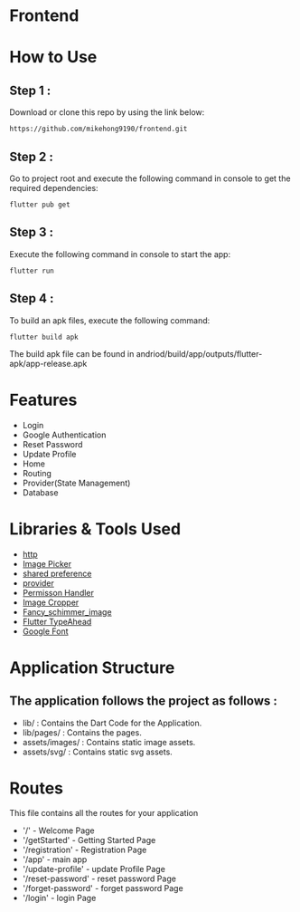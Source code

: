 # Frontend

# How to Use

## Step 1 :

Download or clone this repo by using the link below:

```
https://github.com/mikehong9190/frontend.git
```

## Step 2 :

Go to project root and execute the following command in console to get the required dependencies:

```
flutter pub get
```

## Step 3 :

Execute the following command in console to start the app:

```
flutter run
```

## Step 4 :

To build an apk files, execute the following command:

```
flutter build apk
```

The build apk file can be found in andriod/build/app/outputs/flutter-apk/app-release.apk

# Features

- Login
- Google Authentication
- Reset Password
- Update Profile
- Home
- Routing
- Provider(State Management)
- Database

# Libraries & Tools Used

- [http](https://pub.dev/packages/http)
- [Image Picker](https://pub.dev/packages/image_picker)
- [shared preference](https://pub.dev/packages/shared_preferences)
- [provider](https://pub.dev/packages/provider)
- [Permisson Handler](https://pub.dev/packages/permission_handler)
- [Image Cropper](https://pub.dev/packages/image_cropper)
- [Fancy_schimmer_image](https://pub.dev/packages/fancy_shimmer_image)
- [Flutter TypeAhead](https://pub.dev/packages/flutter_typeahead)
- [Google Font](https://pub.dev/packages/google_fonts)

# Application Structure

## The application follows the project as follows :

- lib/ : Contains the Dart Code for the Application.
- lib/pages/ : Contains the pages.
- assets/images/ : Contains static image assets.
- assets/svg/ : Contains static svg assets.

# Routes

This file contains all the routes for your application

- '/' - Welcome Page
- '/getStarted' - Getting Started Page
- '/registration' - Registration Page
- '/app' - main app
- '/update-profile' - update Profile Page
- '/reset-password' - reset password Page
- '/forget-password' - forget password Page
- '/login' - login Page
